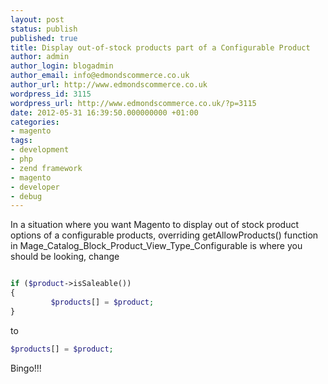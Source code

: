 ```yaml
---
layout: post
status: publish
published: true
title: Display out-of-stock products part of a Configurable Product
author: admin
author_login: blogadmin
author_email: info@edmondscommerce.co.uk
author_url: http://www.edmondscommerce.co.uk
wordpress_id: 3115
wordpress_url: http://www.edmondscommerce.co.uk/?p=3115
date: 2012-05-31 16:39:50.000000000 +01:00
categories:
- magento
tags:
- development
- php
- zend framework
- magento
- developer
- debug
---
```

In a situation where you want Magento to display out of stock product options of a configurable products, overriding getAllowProducts() function in Mage_Catalog_Block_Product_View_Type_Configurable is where you should be looking, change 
```php

if ($product->isSaleable()) 
{
         $products[] = $product;
}

```
to 
```php
$products[] = $product;
```

Bingo!!!
